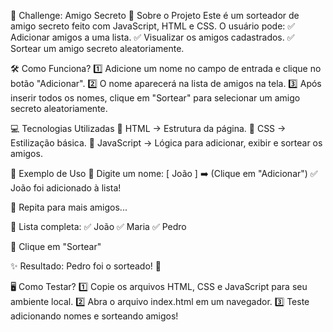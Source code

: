 🎁 Challenge: Amigo Secreto
📌 Sobre o Projeto
Este é um sorteador de amigo secreto feito com JavaScript, HTML e CSS.
O usuário pode:
✅ Adicionar amigos a uma lista.
✅ Visualizar os amigos cadastrados.
✅ Sortear um amigo secreto aleatoriamente.

🛠️ Como Funciona?
1️⃣ Adicione um nome no campo de entrada e clique no botão "Adicionar".
2️⃣ O nome aparecerá na lista de amigos na tela.
3️⃣ Após inserir todos os nomes, clique em "Sortear" para selecionar um amigo secreto aleatoriamente.

💻 Tecnologias Utilizadas
🚀 HTML → Estrutura da página.
🎨 CSS → Estilização básica.
🧠 JavaScript → Lógica para adicionar, exibir e sortear os amigos.

📌 Exemplo de Uso
💬 Digite um nome: [ João ] ➡️ (Clique em "Adicionar")
✅ João foi adicionado à lista!

🔄 Repita para mais amigos...

🛑 Lista completa:
✅ João ✅ Maria ✅ Pedro

🎲 Clique em "Sortear"

✨ Resultado: Pedro foi o sorteado! 🎉

🖥️ Como Testar?
1️⃣ Copie os arquivos HTML, CSS e JavaScript para seu ambiente local.
2️⃣ Abra o arquivo index.html em um navegador.
3️⃣ Teste adicionando nomes e sorteando amigos!
